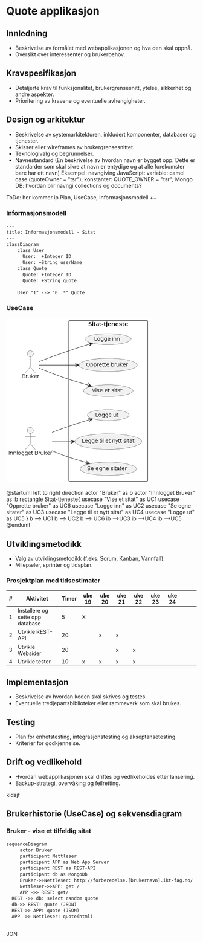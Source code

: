 # Quote applikasjon

## Innledning

- Beskrivelse av formålet med webapplikasjonen og hva den skal oppnå.
- Oversikt over interessenter og brukerbehov.

## Kravspesifikasjon

- Detaljerte krav til funksjonalitet, brukergrensesnitt, ytelse, sikkerhet og andre aspekter.
- Prioritering av kravene og eventuelle avhengigheter.

## Design og arkitektur

- Beskrivelse av systemarkitekturen, inkludert komponenter, databaser og tjenester.
- Skisser eller wireframes av brukergrensesnittet.
- Teknologivalg og begrunnelser.
- Navnestandard (En beskrivelse av hvordan navn er bygget opp. Dette er standarder som skal sikre at navn er entydige og at alle forekomster bare har ett navn)
  Eksempel: navngiving JavaScript: variable: camel case (quoteOwner = "tsr"), konstanter: QUOTE_OWNER = "tsr";
  Mongo DB: hvordan blir navngi collections og documents?

ToDo: her kommer ip Plan, UseCase, Informasjonsmodell ++

### Informasjonsmodell

```mermaid
---
title: Informasjonsmodell - Sitat
---
classDiagram
    class User
      User:  +Integer ID
      User: +String userName
    class Quote
      Quote: +Integer ID
      Quote: +String quote

    User "1" --> "0..*" Quote
```

### UseCase

![Alt text](sekvens-diagram.png)

@startuml
left to right direction
actor "Bruker" as b
actor "Innlogget Bruker" as ib
rectangle Sitat-tjeneste{
usecase "Vise et sitat" as UC1
usecase "Opprette bruker" as UC6
usecase "Logge inn" as UC2
usecase "Se egne sitater" as UC3
usecase "Legge til et nytt sitat" as UC4
usecase "Logge ut" as UC5
}
b --> UC1
b --> UC2
b --> UC6
ib -->UC3
ib -->UC4
ib -->UC5
@enduml

## Utviklingsmetodikk

- Valg av utviklingsmetodikk (f.eks. Scrum, Kanban, Vannfall).
- Milepæler, sprinter og tidsplan.

### Prosjektplan med tidsestimater

| #   | Aktivitet                        | Timer | uke 19 | uke 20 | uke 21 | uke 22 | uke 23 | uke 24 |     |     |     |
| --- | -------------------------------- | ----- | ------ | ------ | ------ | ------ | ------ | ------ | --- | --- | --- |
| 1   | Installere og sette opp database | 5     | X      |        |        |        |        |        |     |     |     |
| 2   | Utvikle REST-API                 | 20    |        | x      | x      |        |        |        |     |     |     |
| 3   | Utvikle Websider                 | 20    |        |        | x      | x      |        |        |     |     |     |
| 4   | Utvikle tester                   | 10    | x      | x      | x      | x      |        |        |     |     |     |

## Implementasjon

- Beskrivelse av hvordan koden skal skrives og testes.
- Eventuelle tredjepartsbiblioteker eller rammeverk som skal brukes.

## Testing

- Plan for enhetstesting, integrasjonstesting og akseptansetesting.
- Kriterier for godkjennelse.

## Drift og vedlikehold

- Hvordan webapplikasjonen skal driftes og vedlikeholdes etter lansering.
- Backup-strategi, overvåking og feilretting.

kldsjf

## Brukerhistorie (UseCase) og sekvensdiagram

### Bruker - vise et tilfeldig sitat

```mermaid
sequenceDiagram
	 actor Bruker
	 participant Nettleser
	 participant APP as Web App Server
	 participant REST as REST-API
     participant db as MongoDb
	 Bruker->>Nettleser: http://forberedelse.[brukernavn].ikt-fag.no/
	 Nettleser->>APP: get /
	 APP ->> REST: get/
  REST ->> db: select random quote
  db->> REST: quote (JSON)
  REST->> APP: quote (JSON)
  APP ->> Nettleser: quote(html)


```

JON
